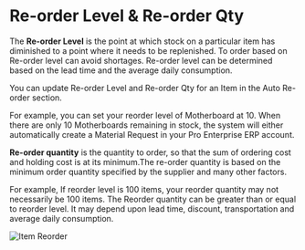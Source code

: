 <!-- add-breadcrumbs -->
# Re-order Level & Re-order Qty

The **Re-order Level** is the point at which stock on a particular item has diminished to a point where it needs to be replenished. To order based on Re-order level can avoid shortages. Re-order level can be determined based on the lead time and the average daily consumption.

You can update Re-order Level and Re-order Qty for an Item in the Auto Re-order section.

For example, you can set your reorder level of Motherboard at 10. When there are only 10 Motherboards remaining in stock, the system will either automatically create a Material Request in your Pro Enterprise ERP account.

**Re-order quantity** is the quantity to order, so that the sum of ordering cost and holding cost is at its minimum.The re-order quantity is based on the minimum order quantity specified by the supplier and many other factors.

For example, If reorder level is 100 items, your reorder quantity may not necessarily be 100 items. The Reorder quantity can be greater than or equal to reorder level. It may depend upon lead time, discount, transportation and average daily consumption.

<img alt="Item Reorder" class="screenshot" src="/docs/assets/img/stock/item-reorder.png">